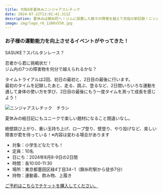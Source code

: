 ```yaml
---
title: 令和6年夏休みニンジャアスレチック
date: 2024-07-22T13:01:41.311Z
description: 夏休みは錦糸町へ！ジムに設置した数々の障害を越えて目指せ新記録！ニンジャアスレチックが君を待っている。
image: img/logo_r6_1200x550.jpg
---
```

### お子様の運動能力を向上させるイベントがやってきた！

SASUKE？スパルタンレース？

忍者から君に挑戦状だ！\
ジム内の7つの障害物を何分で越えられるかな？

タイムトライアルは2回、初日の最初と、2日目の最後に行います。\
最初のタイムを記録したあと、走る、跳ぶ、登るなど、2日間いろいろな運動を通して身体の使い方を学び、2日目の最後にもう一度タイムを測って成長を感じよう！

![ニンジャアスレチック　チラシ](img/令和6年夏休みニンジャアスレチック測定会.jpg "ニンジャアスレチック　チラシ")

夏休みの絵日記にもユニークで楽しい題材になること間違いなし。

絶壁跳び上がり、重い玉持ち上げ、ロープ登り、壁登り、やり投げなど、楽しい障害が君を待っている！※内容は変わる場合があります

* 対象：小学生どなたでも！
* 定員：10名
* 日にち：2024年8月8-9日の2日間
* 時間：各10:00-11:30
* 場所：東京都墨田区緑4丁目34−1（錦糸町駅から徒歩7分）
* 持物：運動着、飲み物、上履き

[ご予約はこちらでチケットを購入してください。](https://www.rgjjtokyo.com/product-page/%E5%A4%8F%E4%BC%91%E3%81%BF%E3%83%8B%E3%83%B3%E3%82%B8%E3%83%A3%E3%82%A2%E3%82%B9%E3%83%AC%E3%83%81%E3%83%83%E3%82%AF)